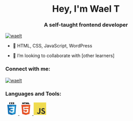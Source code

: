 <h1 align="center">Hey, I'm Wael T</h1>
<h3 align="center">A self-taught frontend developer </h3>

<p align="left"> <a href="https://twitter.com/WaelTabbara4" target="blank"><img src="https://img.shields.io/twitter/follow/WaelTabbara4?style=social" alt="waelt" /></a> </p>

- 🌱 HTML, CSS, JavaScript, WordPress

- 👯 I’m looking to collaborate with [other learners]

<h3 align="left">Connect with me:</h3>
<p align="left">
<a href="https://twitter.com/WaelTabbara4" target="blank"><img align="center" src="https://raw.githubusercontent.com/rahuldkjain/github-profile-readme-generator/master/src/images/icons/Social/twitter.svg" alt="waelt" height="30" width="40" /></a>
</p>

<h3 align="left">Languages and Tools:</h3>
<p align="left"> <a href="https://www.w3schools.com/css/" target="_blank"> <img src="https://raw.githubusercontent.com/devicons/devicon/master/icons/css3/css3-original-wordmark.svg" alt="css3" width="40" height="40"/> </a> <a href="https://www.w3.org/html/" target="_blank"> <img src="https://raw.githubusercontent.com/devicons/devicon/master/icons/html5/html5-original-wordmark.svg" alt="html5" width="40" height="40"/> </a>  <a href="https://developer.mozilla.org/en-US/docs/Web/JavaScript" target="_blank"> <img src="https://raw.githubusercontent.com/devicons/devicon/master/icons/javascript/javascript-original.svg" alt="javascript" width="40" height="40"/> </a> </p>
